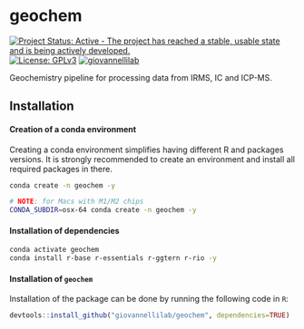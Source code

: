 # geochem

[![Project Status: Active - The project has reached a stable, usable state and is being actively developed.](https://www.repostatus.org/badges/latest/active.svg)](https://www.repostatus.org/#active)
[![License: GPLv3](https://img.shields.io/badge/license-GPLv3-blue.svg)](LICENSE.md)
[![giovannellilab](https://img.shields.io/badge/BY-Giovannelli_Lab-blue)](https://www.donatogiovannelli.com/)

Geochemistry pipeline for processing data from IRMS, IC and ICP-MS.


## Installation

#### Creation of a conda environment

Creating a conda environment simplifies having different R and packages versions.
It is strongly recommended to create an environment and install all required packages in there.

``` bash
conda create -n geochem -y

# NOTE: for Macs with M1/M2 chips
CONDA_SUBDIR=osx-64 conda create -n geochem -y
```

#### Installation of dependencies

``` bash
conda activate geochem
conda install r-base r-essentials r-ggtern r-rio -y
```

#### Installation of `geochem`

Installation of the package can be done by running the following code in `R`:

``` r
devtools::install_github("giovannellilab/geochem", dependencies=TRUE)
```
